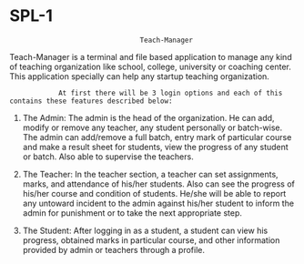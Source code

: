 # SPL-1
									Teach-Manager   

Teach-Manager is a terminal and file based application to manage any kind of teaching organization like school, college, university or coaching center. This application specially can help any startup teaching organization. 

				At first there will be 3 login options and each of this contains these features described below: 

1. The Admin: The admin is the head of the organization. He can add, modify or remove any teacher, any student personally or batch-wise. The admin can add/remove a full batch, entry mark of particular course and make a result sheet for students, view the progress of any student or batch. Also able to supervise the teachers. 

2. The Teacher: In the teacher section, a teacher can set assignments, marks, and attendance of his/her students. Also can see the progress of his/her course and condition of students. He/she will be able to report any untoward incident to the admin against his/her student to inform the admin for punishment or to take the next appropriate step. 

3. The Student: After logging in as a student, a student can view his progress, obtained marks in particular course, and other information provided by admin or teachers through a profile.
